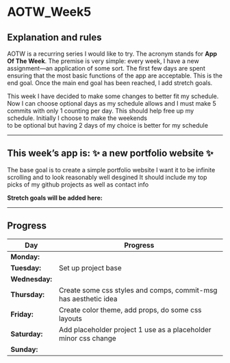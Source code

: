 # AOTW_Week5

## Explanation and rules

AOTW is a recurring series I would like to try. The acronym stands for **App Of The Week**.
The premise is very simple: every week, I have a new assignment—an application of some sort.
The first few days are spent ensuring that the most basic functions of the app are acceptable.
This is the end goal. Once the main end goal has been reached, I add stretch goals.

This week I have decided to make some changes to better fit my schedule. Now I can choose 
optional days as my schedule allows and I must make 5 commits with only 1 counting per
day. This should help free up my schedule. Initially I choose to make the weekends  
to be optional but having 2 days of my choice is better for my schedule 

---

## This week’s app is: :sparkles: a new portfolio website :sparkles:
The base goal is to create a simple portfolio website 
I want it to be infinite scrolling and to look reasonably well desgined
It should include my top picks of my github projects as well as contact info

**Stretch goals will be added here:**  

---


## Progress
| **Day**       | **Progress**                                                   |
|---------------|----------------------------------------------------------------|
| **Monday:**   |                                                                |
| **Tuesday:**  | Set up project base                                            |
| **Wednesday:**|                                                                |
| **Thursday:** | Create some css styles and comps, commit-msg has aesthetic idea|
| **Friday:**   | Create color theme, add props, do some css layouts             |
| **Saturday:** | Add placeholder project 1 use as a placeholder minor css change|
| **Sunday:**   |                                                                |
